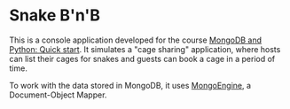 # Snake B'n'B

This is a console application developed for the course [MongoDB and Python: Quick start](https://www.udemy.com/course/mongodb-and-python-quickstart-with-mongoengine/). It simulates a "cage sharing" application, where hosts can list their cages for snakes and guests can book a cage in a period of time.

To work with the data stored in MongoDB, it uses [MongoEngine](http://mongoengine.org/#home), a Document-Object Mapper.

